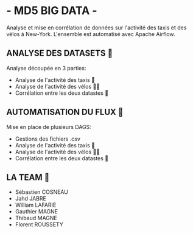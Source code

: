# - MD5 BIG DATA -

Analyse et mise en corrélation de données sur l'activité des taxis et des vélos à New-York. L'ensemble est automatisé avec Apache Airflow. 

## ANALYSE DES DATASETS 🤠 

Analyse découpée en 3 parties: 

 * Analyse de l'activité des taxis 🚕
 * Analyse de l'activité des vélos 🚴‍♂️
 * Corrélation entre les deux datastes 🤝

## AUTOMATISATION DU FLUX 🚀

Mise en place de plusieurs DAGS: 

* Gestions des fichiers .csv
* Analyse de l'activité des taxis 🚕
* Analyse de l'activité des vélos 🚴‍♂️
* Corrélation entre les deux datastes 🤝

## LA TEAM 🐜

 * Sébastien COSNEAU
 * Jahd JABRE
 * William LAFARIE
 * Gauthier MAGNE
 * Thibaud MAGNE
 * Florent ROUSSETY
